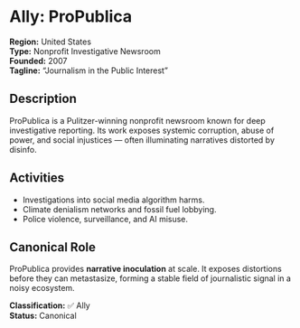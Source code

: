 # Ally: ProPublica

**Region:** United States  
**Type:** Nonprofit Investigative Newsroom  
**Founded:** 2007  
**Tagline:** “Journalism in the Public Interest”

## Description
ProPublica is a Pulitzer-winning nonprofit newsroom known for deep investigative reporting. Its work exposes systemic corruption, abuse of power, and social injustices — often illuminating narratives distorted by disinfo.

## Activities
- Investigations into social media algorithm harms.
- Climate denialism networks and fossil fuel lobbying.
- Police violence, surveillance, and AI misuse.

## Canonical Role
ProPublica provides **narrative inoculation** at scale. It exposes distortions before they can metastasize, forming a stable field of journalistic signal in a noisy ecosystem.

**Classification:** ✅ Ally  
**Status:** Canonical
